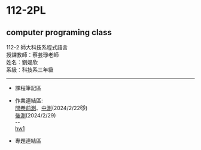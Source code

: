 # 112-2PL  
computer programing class  
---
112-2 師大科技系程式語言  
授課教師：蔡芸琤老師  
姓名：劉媞欣  
系級：科技系三年級  
___
+  課程筆記區  
  
+  作業連結區:  
  [問卷前測](test/test1.ipynb)、[中測](test/test2.ipynb)(2024/2/22😼)  
  [後測](w2/w2.ipynb)(2024/2/29)  
  --  
  [hw1](hw1/hw1.ipynb)  
  
+  專題連結區  
